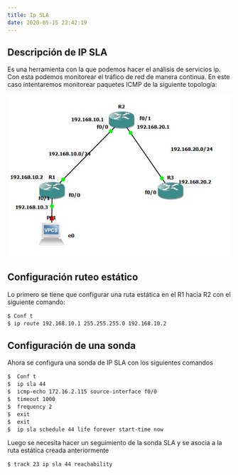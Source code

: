 ```yaml
---
title: Ip SLA
date: 2020-05-15 22:42:19
---
```


## Descripción de IP SLA
Es una herramienta con la que podemos hacer el análisis de servicios ip. Con esta podemos monitorear el tráfico de red de manera continua.
En este caso intentaremos monitorear paquetes ICMP de la siguiente topología:

![Topologia](../topologia_ip_sla.jpg)

## Configuración ruteo estático
Lo primero se tiene que configurar una ruta estática en el R1 hacia R2 con el siguiente comando:

``` bash
$ Conf t
$ ip route 192.168.10.1 255.255.255.0 192.168.10.2
```
## Configuración de una sonda
Ahora se configura una sonda de IP SLA con los siguientes comandos

``` bash
$  Conf t
$  ip sla 44
$  icmp-echo 172.16.2.115 source-interface f0/0
$  timeout 1000
$  frequency 2
$  exit
$  exit
$  ip sla schedule 44 life forever start-time now

```

Luego se necesita hacer un seguimiento de la sonda SLA y se asocia a la ruta estática creada anteriormente
``` bash
$ track 23 ip sla 44 reachability
```
